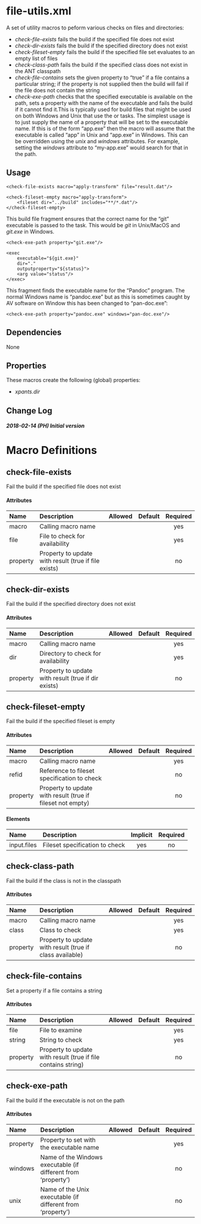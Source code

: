 # file-utils.xml

A set of utility macros to peform various checks on files and
directories:

  - *check-file-exists* fails the build if the specified file does not
    exist
  - *check-dir-exists* fails the build if the specified directory does
    not exist
  - *check-fileset-empty* fails the build if the specified file set
    evaluates to an empty list of files
  - *check-class-path* fails the build if the specified class does not
    exist in the ANT classpath
  - *check-file-contains* sets the given property to “true” if a file
    contains a particular string; if the property is not supplied then
    the build will fail if the file does not contain the string
  - *check-exe-path* checks that the specified executable is available
    on the path, sets a property with the name of the executable and
    fails the build if it cannot find it.This is typically used for
    build files that might be used on both Windows and Unix that use the
    <exec> or <apply> tasks. The simplest usage is to just supply the
    name of a property that will be set to the executable name. If this
    is of the form “app.exe” then the macro will assume that the
    executable is called “app” in Unix and “app.exe” in Windows. This
    can be overridden using the *unix* and *windows* attributes. For
    example, setting the *windows* attribute to “my-app.exe” would
    search for that in the path.

## Usage

    <check-file-exists macro="apply-transform" file="result.dat"/>
    
    <check-fileset-empty macro="apply-transform">
        <fileset dir="../build" includes="**/*.dat"/>
    </check-fileset-empty>

This build file fragment ensures that the correct name for the “git”
executable is passed to the <exec> task. This would be *git* in
Unix/MacOS and *git.exe* in Windows.

    <check-exe-path property="git.exe"/>
    
    <exec
        executable="${git.exe}"
        dir="."
        outputproperty="${status}">
        <arg value="status"/>
    </exec>

This fragment finds the executable name for the “Pandoc” program. The
normal Windows name is “pandoc.exe” but as this is sometimes caught by
AV software on Window this has been changed to “pan-doc.exe”:

    <check-exe-path property="pandoc.exe" windows="pan-doc.exe"/>

## Dependencies

None

## Properties

These macros create the following (global) properties:

  - *xpants.dir*

## Change Log

##### 2018-02-14 (PH) Initial version

# Macro Definitions

## check-file-exists

Fail the build if the specified file does not
exist

#### Attributes

| Name     | Description                                          | Allowed | Default | Required |
| :------- | :--------------------------------------------------- | :------ | :-----: | :------: |
| macro    | Calling macro name                                   |         |         |   yes    |
| file     | File to check for availability                       |         |         |   yes    |
| property | Property to update with result (true if file exists) |         |         |    no    |

## check-dir-exists

Fail the build if the specified directory does not
exist

#### Attributes

| Name     | Description                                         | Allowed | Default | Required |
| :------- | :-------------------------------------------------- | :------ | :-----: | :------: |
| macro    | Calling macro name                                  |         |         |   yes    |
| dir      | Directory to check for availability                 |         |         |   yes    |
| property | Property to update with result (true if dir exists) |         |         |    no    |

## check-fileset-empty

Fail the build if the specified fileset is
empty

#### Attributes

| Name     | Description                                                | Allowed | Default | Required |
| :------- | :--------------------------------------------------------- | :------ | :-----: | :------: |
| macro    | Calling macro name                                         |         |         |   yes    |
| refid    | Reference to fileset specification to check                |         |         |    no    |
| property | Property to update with result (true if fileset not empty) |         |         |    no    |

#### Elements

| Name        | Description                    | Implicit | Required |
| :---------- | :----------------------------- | :------: | :------: |
| input.files | Fileset specification to check |   yes    |    no    |

## check-class-path

Fail the build if the class is not in the
classpath

#### Attributes

| Name     | Description                                              | Allowed | Default | Required |
| :------- | :------------------------------------------------------- | :------ | :-----: | :------: |
| macro    | Calling macro name                                       |         |         |   yes    |
| class    | Class to check                                           |         |         |   yes    |
| property | Property to update with result (true if class available) |         |         |    no    |

## check-file-contains

Set a property if a file contains a
string

#### Attributes

| Name     | Description                                                   | Allowed | Default | Required |
| :------- | :------------------------------------------------------------ | :------ | :-----: | :------: |
| file     | File to examine                                               |         |         |   yes    |
| string   | String to check                                               |         |         |   yes    |
| property | Property to update with result (true if file contains string) |         |         |    no    |

## check-exe-path

Fail the build if the executable is not on the
path

#### Attributes

| Name     | Description                                                   | Allowed | Default | Required |
| :------- | :------------------------------------------------------------ | :------ | :-----: | :------: |
| property | Property to set with the executable name                      |         |         |   yes    |
| windows  | Name of the Windows executable (if different from ‘property’) |         |         |    no    |
| unix     | Name of the Unix executable (if different from ‘property’)    |         |         |    no    |
